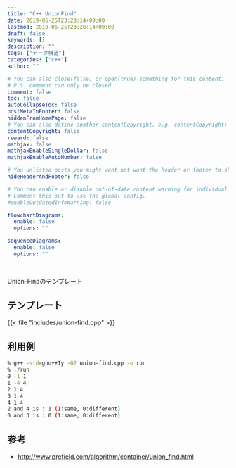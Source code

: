 ```yaml
---
title: "C++ UnionFind"
date: 2019-06-25T23:28:14+09:00
lastmod: 2019-06-25T23:28:14+09:00
draft: false
keywords: []
description: ""
tags: ["データ構造"]
categories: ["c++"]
author: ""

# You can also close(false) or open(true) something for this content.
# P.S. comment can only be closed
comment: false
toc: false
autoCollapseToc: false
postMetaInFooter: false
hiddenFromHomePage: false
# You can also define another contentCopyright. e.g. contentCopyright: "This is another copyright."
contentCopyright: false
reward: false
mathjax: false
mathjaxEnableSingleDollar: false
mathjaxEnableAutoNumber: false

# You unlisted posts you might want not want the header or footer to show
hideHeaderAndFooter: false

# You can enable or disable out-of-date content warning for individual post.
# Comment this out to use the global config.
#enableOutdatedInfoWarning: false

flowchartDiagrams:
  enable: false
  options: ""

sequenceDiagrams: 
  enable: false
  options: ""

---
```

Union-Findのテンプレート
<!--more-->

## テンプレート
{{< file "includes/union-find.cpp" >}}

## 利用例
```sh
% g++ -std=gnu++1y -O2 union-find.cpp -o run
% ./run
0 -1 1
1 -4 4
2 1 4
3 1 4
4 1 4
2 and 4 is : 1 (1:same, 0:different)
0 and 3 is : 0 (1:same, 0:different)
```

## 参考
- http://www.prefield.com/algorithm/container/union_find.html
